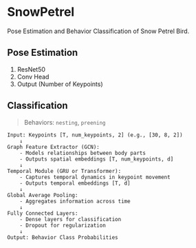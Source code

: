 # SnowPetrel

Pose Estimation and Behavior Classification of Snow Petrel Bird.


## Pose Estimation

1. ResNet50
2. Conv Head
3. Output (Number of Keypoints)


## Classification

> Behaviors: `nesting`, `preening`

```
Input: Keypoints [T, num_keypoints, 2] (e.g., [30, 8, 2])
    ↓
Graph Feature Extractor (GCN):
    - Models relationships between body parts
    - Outputs spatial embeddings [T, num_keypoints, d]
    ↓
Temporal Module (GRU or Transformer):
    - Captures temporal dynamics in keypoint movement
    - Outputs temporal embeddings [T, d]
    ↓
Global Average Pooling:
    - Aggregates information across time
    ↓
Fully Connected Layers:
    - Dense layers for classification
    - Dropout for regularization
    ↓
Output: Behavior Class Probabilities
```
